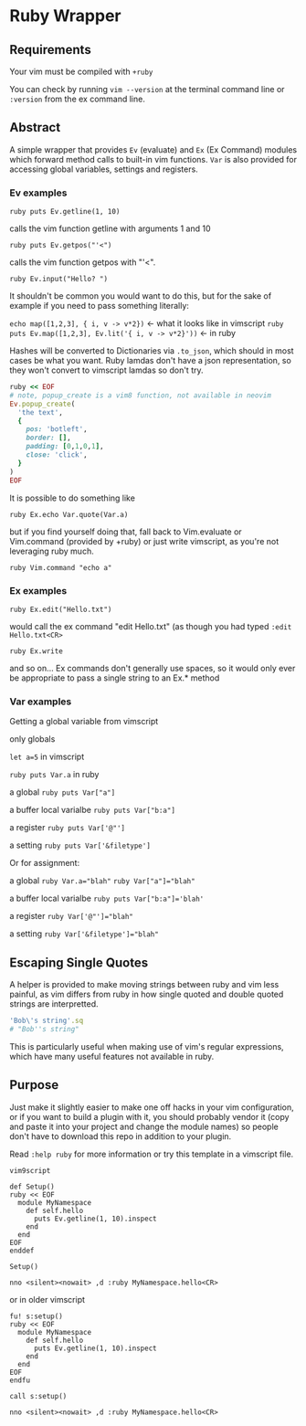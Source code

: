 # Ruby Wrapper

## Requirements

Your vim must be compiled with `+ruby`

You can check by running `vim --version` at the terminal command line or `:version` from the ex command line.

## Abstract

A simple wrapper that provides `Ev` (evaluate) and `Ex` (Ex Command) modules
which forward method calls to built-in vim functions. `Var` is also provided
for accessing global variables, settings and registers.

### Ev examples

`ruby puts Ev.getline(1, 10)`

calls the vim function getline with arguments 1 and 10

`ruby puts Ev.getpos("'<")`

calls the vim function getpos with "'<".

`ruby Ev.input("Hello? ")`

It shouldn't be common you would want to do this, but for the sake of example if you need to pass something literally:

`echo map([1,2,3], { i, v -> v*2})` <- what it looks like in vimscript
`ruby puts Ev.map([1,2,3], Ev.lit('{ i, v -> v*2}'))` <- in ruby

Hashes will be converted to Dictionaries via `.to_json`, which should in most
cases be what you want. Ruby lamdas don't have a json representation, so they
won't convert to vimscript lamdas so don't try.

``` ruby
ruby << EOF
# note, popup_create is a vim8 function, not available in neovim
Ev.popup_create(
  'the text',
  {
    pos: 'botleft',
    border: [],
    padding: [0,1,0,1],
    close: 'click',
  }
)
EOF
```

It is possible to do something like

`ruby Ex.echo Var.quote(Var.a)`

but if you find yourself doing that, fall back to Vim.evaluate or Vim.command
(provided by +ruby) or just write vimscript, as you're not leveraging ruby much.

`ruby Vim.command "echo a"`


### Ex examples

`ruby Ex.edit("Hello.txt")`

would call the ex command "edit Hello.txt" (as though you had typed `:edit Hello.txt<CR>`

`ruby Ex.write`

and so on... Ex commands don't generally use spaces, so it would only ever be appropriate to pass a single string to an Ex.* method

### Var examples

Getting a global variable from vimscript

only globals

`let a=5` in vimscript

`ruby puts Var.a` in ruby

a global
`ruby puts Var["a"]`

a buffer local varialbe
`ruby puts Var["b:a"]`

a register
`ruby puts Var['@"']`

a setting
`ruby puts Var['&filetype']`

Or for assignment:

a global
`ruby Var.a="blah"`
`ruby Var["a"]="blah"`

a buffer local varialbe
`ruby puts Var["b:a"]='blah'`

a register
`ruby Var['@"']="blah"`

a setting
`ruby Var['&filetype']="blah"`

## Escaping Single Quotes

A helper is provided to make moving strings between ruby and vim less painful,
as vim differs from ruby in how single quoted and double quoted strings are interpretted.

``` ruby
'Bob\'s string'.sq
# "Bob''s string"
```

This is particularly useful when making use of vim's regular expressions, which
have many useful features not available in ruby.

## Purpose

Just make it slightly easier to make one off hacks in your vim configuration, or if you want to build a plugin with it, you should probably vendor it (copy and paste it into your project and change the module names) so people don't have to download this repo in addition to your plugin.


Read `:help ruby` for more information or try this template in a vimscript file.


``` vim
vim9script

def Setup()
ruby << EOF
  module MyNamespace
    def self.hello
      puts Ev.getline(1, 10).inspect
    end
  end
EOF
enddef

Setup()

nno <silent><nowait> ,d :ruby MyNamespace.hello<CR>
```

or in older vimscript

``` vim
fu! s:setup()
ruby << EOF
  module MyNamespace
    def self.hello
      puts Ev.getline(1, 10).inspect
    end
  end
EOF
endfu

call s:setup()

nno <silent><nowait> ,d :ruby MyNamespace.hello<CR>
```
